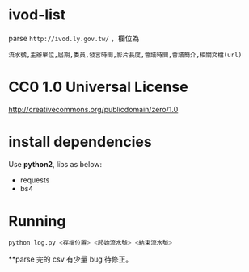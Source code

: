 # ivod-list
 parse `http://ivod.ly.gov.tw/` ，欄位為
 ```csv
 流水號,主辦單位,屆期,委員,發言時間,影片長度,會議時間,會議簡介,相關文檔(url)
 ```
 
# CC0 1.0 Universal License
  http://creativecommons.org/publicdomain/zero/1.0

# install dependencies
 Use **python2**, libs as below:
  - requests
  - bs4
 
# Running
```bash
python log.py <存檔位置> <起始流水號> <結束流水號>
```
 **parse 完的 csv 有少量 bug 待修正。
